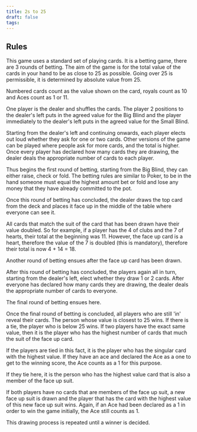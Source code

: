 ```yaml
---
title: 2s to 25
draft: false
tags:
---
```

## Rules

This game uses a standard set of playing cards. It is a betting game, there are 3 rounds of betting. The aim of the game is for the total value of the cards in your hand to be as close to 25 as possible. Going over 25 is permissible, it is determined by absolute value from 25. 

Numbered cards count as the value shown on the card, royals count as 10 and Aces count as 1 or 11.

One player is the dealer and shuffles the cards. The player 2 positions to the dealer's left puts in the agreed value for the Big Blind and the player immediately to the dealer's left puts in the agreed value for the Small Blind.

Starting from the dealer's left and continuing onwards, each player elects out loud whether they ask for one or two cards. Other versions of the game can be played where people ask for more cards, and the total is higher. Once every player has declared how many cards they are drawing, the dealer deals the appropriate number of cards to each player.

Thus begins the first round of betting, starting from the Big Blind, they can either raise, check or fold. The betting rules are similar to Poker, to be in the hand someone must equal the highest amount bet or fold and lose any money that they have already committed to the pot.

Once this round of betting has concluded, the dealer draws the top card from the deck and places it face up in the middle of the table where everyone can see it. 

All cards that match the suit of the card that has been drawn have their value doubled. So for example, if a player has the 4 of clubs and the 7 of hearts, their total at the beginning was 11. However, the face up card is a heart, therefore the value of the 7 is doubled (this is mandatory), therefore their total is now 4 + 14 = 18.

Another round of betting ensues after the face up card has been drawn.

After this round of betting has concluded, the players again all in turn, starting from the dealer's left, elect whether they draw 1 or 2 cards. After everyone has declared how many cards they are drawing, the dealer deals the appropriate number of cards to everyone.

The final round of betting ensues here.

Once the final round of betting is concluded, all players who are still 'in' reveal their cards. The person whose value is closest to 25 wins. If there is a tie, the player who is below 25 wins. If two players have the exact same value, then it is the player who has the highest number of cards that much the suit of the face up card.

If the players are tied in this fact, it is the player who has the singular card with the highest value. If they have an ace and declared the Ace as a one to get to the winning score, the Ace counts as a 1 for this purpose.

If they tie here, it is the person who has the highest value card that is also a member of the face up suit.

If both players have no cards that are members of the face up suit, a new face up suit is drawn and the player that has the card with the highest value of this new face up suit wins. Again, if an Ace had been declared as a 1 in order to win the game initially, the Ace still counts as 1. 

This drawing process is repeated until a winner is decided.